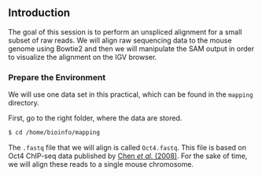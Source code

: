 ## Introduction

The goal of this session is to perform an unspliced alignment
for a small subset of raw reads. We will align raw sequencing data to
the mouse genome using Bowtie2 and then we will manipulate the SAM output in order to visualize the alignment on the IGV browser.

### Prepare the Environment

We will use one data set in this practical, which can be found in the
`mapping` directory.

First, go to the right folder, where the data are stored.

```bash
$ cd /home/bioinfo/mapping
```

The `.fastq` file that we will align is called `Oct4.fastq`. This file
is based on Oct4 ChIP-seq data published by [Chen *et al.* (2008)](https://www.cell.com/fulltext/S0092-86740800617-X). For
the sake of time, we will align these reads to a single mouse chromosome.
